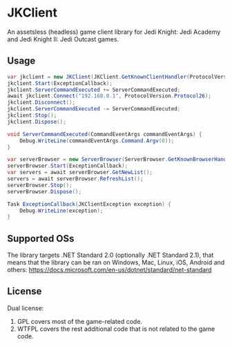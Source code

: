 # JKClient
An assetsless (headless) game client library for Jedi Knight: Jedi Academy and Jedi Knight II: Jedi Outcast games.

## Usage
```csharp
var jkclient = new JKClient(JKClient.GetKnownClientHandler(ProtocolVersion.Protocol26, ClientVersion.JA_v1_01));
jkclient.Start(ExceptionCallback);
jkclient.ServerCommandExecuted += ServerCommandExecuted;
await jkclient.Connect("192.168.0.1", ProtocolVersion.Protocol26);
jkclient.Disconnect();
jkclient.ServerCommandExecuted -= ServerCommandExecuted;
jkclient.Stop();
jkclient.Dispose();
```

```csharp
void ServerCommandExecuted(CommandEventArgs commandEventArgs) {
	Debug.WriteLine(commandEventArgs.Command.Argv(0));
}
```

```csharp
var serverBrowser = new ServerBrowser(ServerBrowser.GetKnownBrowserHandler(ProtocolVersion.Protocol26));
serverBrowser.Start(ExceptionCallback);
var servers = await serverBrowser.GetNewList();
servers = await serverBrowser.RefreshList();
serverBrowser.Stop();
serverBrowser.Dispose();
```

```csharp
Task ExceptionCallback(JKClientException exception) {
	Debug.WriteLine(exception);
}
```

## Supported OSs
The library targets .NET Standard 2.0 (optionally .NET Standard 2.1), that means that the library can be ran on Windows, Mac, Linux, iOS, Android and others:
https://docs.microsoft.com/en-us/dotnet/standard/net-standard

## License
Dual license:
1. GPL covers most of the game-related code.
2. WTFPL covers the rest additional code that is not related to the game code.

